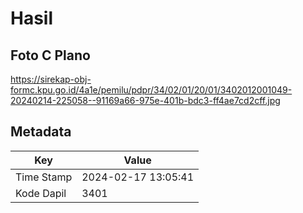 # Hasil

## Foto C Plano

https://sirekap-obj-formc.kpu.go.id/4a1e/pemilu/pdpr/34/02/01/20/01/3402012001049-20240214-225058--91169a66-975e-401b-bdc3-ff4ae7cd2cff.jpg


## Metadata

| Key        | Value               |
| ---------- | ------------------- |
| Time Stamp | 2024-02-17 13:05:41 |
| Kode Dapil | 3401                |



